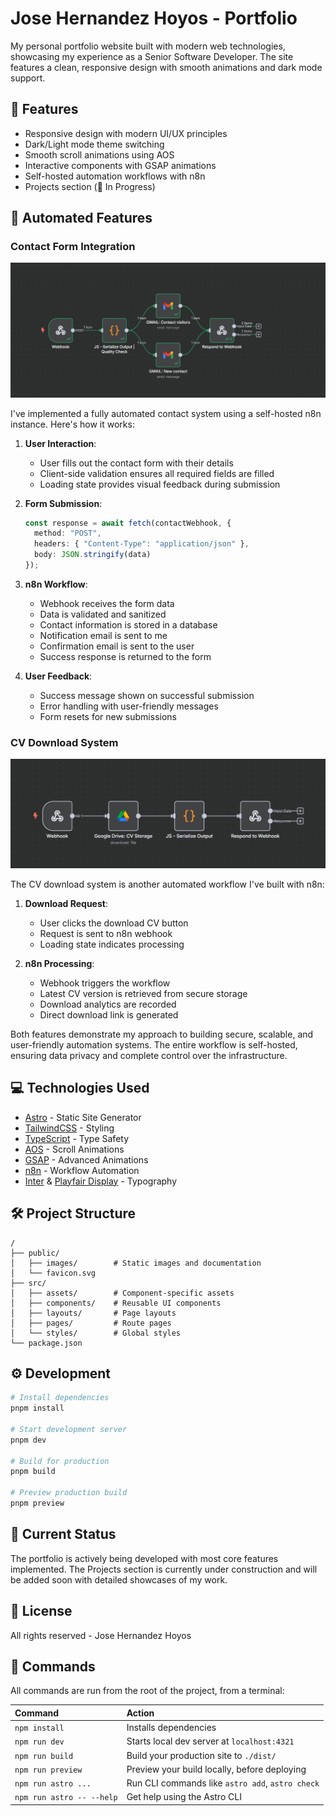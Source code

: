 # Jose Hernandez Hoyos - Portfolio

My personal portfolio website built with modern web technologies, showcasing my experience as a Senior Software Developer. The site features a clean, responsive design with smooth animations and dark mode support.

## 🚀 Features

- Responsive design with modern UI/UX principles
- Dark/Light mode theme switching
- Smooth scroll animations using AOS
- Interactive components with GSAP animations
- Self-hosted automation workflows with n8n
- Projects section (🚧 In Progress)

## 🤖 Automated Features

### Contact Form Integration

![Contact Form](./public/images/docs/Contact%20Form.png)

I've implemented a fully automated contact system using a self-hosted n8n instance. Here's how it works:

1. **User Interaction**:
   - User fills out the contact form with their details
   - Client-side validation ensures all required fields are filled
   - Loading state provides visual feedback during submission

2. **Form Submission**:
   ```typescript
   const response = await fetch(contactWebhook, {
     method: "POST",
     headers: { "Content-Type": "application/json" },
     body: JSON.stringify(data)
   });
   ```

3. **n8n Workflow**:
   - Webhook receives the form data
   - Data is validated and sanitized
   - Contact information is stored in a database
   - Notification email is sent to me
   - Confirmation email is sent to the user
   - Success response is returned to the form

4. **User Feedback**:
   - Success message shown on successful submission
   - Error handling with user-friendly messages
   - Form resets for new submissions

### CV Download System

![CV Download](./public/images/docs/Download_CV.png)

The CV download system is another automated workflow I've built with n8n:

1. **Download Request**:
   - User clicks the download CV button
   - Request is sent to n8n webhook
   - Loading state indicates processing

2. **n8n Processing**:
   - Webhook triggers the workflow
   - Latest CV version is retrieved from secure storage
   - Download analytics are recorded
   - Direct download link is generated


Both features demonstrate my approach to building secure, scalable, and user-friendly automation systems. The entire workflow is self-hosted, ensuring data privacy and complete control over the infrastructure.

## 💻 Technologies Used

- [Astro](https://astro.build/) - Static Site Generator
- [TailwindCSS](https://tailwindcss.com/) - Styling
- [TypeScript](https://www.typescriptlang.org/) - Type Safety
- [AOS](https://michalsnik.github.io/aos/) - Scroll Animations
- [GSAP](https://greensock.com/gsap/) - Advanced Animations
- [n8n](https://n8n.io/) - Workflow Automation
- [Inter](https://fonts.google.com/specimen/Inter) & [Playfair Display](https://fonts.google.com/specimen/Playfair+Display) - Typography

## 🛠️ Project Structure

```text
/
├── public/
│   ├── images/        # Static images and documentation
│   └── favicon.svg
├── src/
│   ├── assets/        # Component-specific assets
│   ├── components/    # Reusable UI components
│   ├── layouts/       # Page layouts
│   ├── pages/         # Route pages
│   └── styles/        # Global styles
└── package.json
```

## ⚙️ Development

```bash
# Install dependencies
pnpm install

# Start development server
pnpm dev

# Build for production
pnpm build

# Preview production build
pnpm preview
```

## 🔄 Current Status

The portfolio is actively being developed with most core features implemented. The Projects section is currently under construction and will be added soon with detailed showcases of my work.

## 📝 License

All rights reserved - Jose Hernandez Hoyos

## 🧞 Commands

All commands are run from the root of the project, from a terminal:

| Command                   | Action                                           |
| :------------------------ | :----------------------------------------------- |
| `npm install`             | Installs dependencies                            |
| `npm run dev`             | Starts local dev server at `localhost:4321`      |
| `npm run build`           | Build your production site to `./dist/`          |
| `npm run preview`         | Preview your build locally, before deploying     |
| `npm run astro ...`       | Run CLI commands like `astro add`, `astro check` |
| `npm run astro -- --help` | Get help using the Astro CLI                     |
